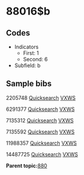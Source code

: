 # 88016$b

## Codes

-   Indicators
    -   First: 1
    -   Second: 6
-   Subfield: b

## Sample bibs

2205748 [Quicksearch](https://search.library.yale.edu/catalog/2205748) [VXWS](http://prodorbis.library.yale.edu:7014/vxws/GetHoldingsService?bibId=2205748)

6291377 [Quicksearch](https://search.library.yale.edu/catalog/6291377) [VXWS](http://prodorbis.library.yale.edu:7014/vxws/GetHoldingsService?bibId=6291377)

7135312 [Quicksearch](https://search.library.yale.edu/catalog/7135312) [VXWS](http://prodorbis.library.yale.edu:7014/vxws/GetHoldingsService?bibId=7135312)

7135592 [Quicksearch](https://search.library.yale.edu/catalog/7135592) [VXWS](http://prodorbis.library.yale.edu:7014/vxws/GetHoldingsService?bibId=7135592)

11988357 [Quicksearch](https://search.library.yale.edu/catalog/11988357) [VXWS](http://prodorbis.library.yale.edu:7014/vxws/GetHoldingsService?bibId=11988357)

14487725 [Quicksearch](https://search.library.yale.edu/catalog/14487725) [VXWS](http://prodorbis.library.yale.edu:7014/vxws/GetHoldingsService?bibId=14487725)

**Parent topic:**[880](../../tags/880/880.md)


